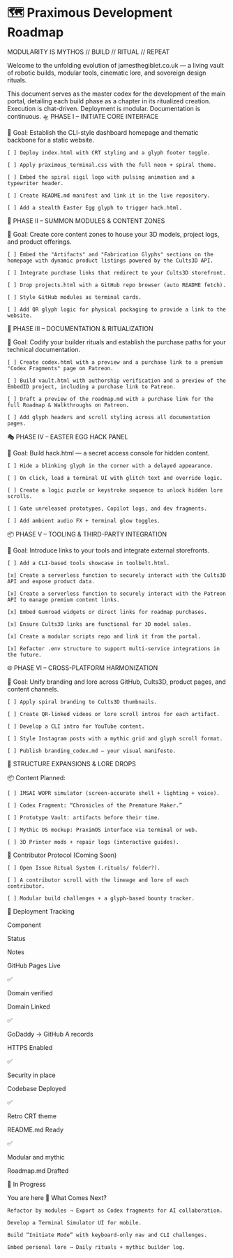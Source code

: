 # 🗺️ Praximous Development Roadmap

MODULARITY IS MYTHOS // BUILD // RITUAL // REPEAT

Welcome to the unfolding evolution of jamesthegiblet.co.uk — a living vault of robotic builds, modular tools, cinematic lore, and sovereign design rituals.

This document serves as the master codex for the development of the main portal, detailing each build phase as a chapter in its ritualized creation. Execution is chat-driven. Deployment is modular. Documentation is continuous.
🛸 PHASE I – INITIATE CORE INTERFACE

🎯 Goal: Establish the CLI-style dashboard homepage and thematic backbone for a static website.

    [ ] Deploy index.html with CRT styling and a glyph footer toggle.

    [ ] Apply praximous_terminal.css with the full neon + spiral theme.

    [ ] Embed the spiral sigil logo with pulsing animation and a typewriter header.

    [ ] Create README.md manifest and link it in the live repository.

    [ ] Add a stealth Easter Egg glyph to trigger hack.html.

🔧 PHASE II – SUMMON MODULES & CONTENT ZONES

🎯 Goal: Create core content zones to house your 3D models, project logs, and product offerings.

    [ ] Embed the "Artifacts" and "Fabrication Glyphs" sections on the homepage with dynamic product listings powered by the Cults3D API.

    [ ] Integrate purchase links that redirect to your Cults3D storefront.

    [ ] Drop projects.html with a GitHub repo browser (auto README fetch).

    [ ] Style GitHub modules as terminal cards.

    [ ] Add QR glyph logic for physical packaging to provide a link to the website.

📖 PHASE III – DOCUMENTATION & RITUALIZATION

🎯 Goal: Codify your builder rituals and establish the purchase paths for your technical documentation.

    [ ] Create codex.html with a preview and a purchase link to a premium "Codex Fragments" page on Patreon.

    [ ] Build vault.html with authorship verification and a preview of the EmbedID project, including a purchase link to Patreon.

    [ ] Draft a preview of the roadmap.md with a purchase link for the full Roadmap & Walkthroughs on Patreon.

    [ ] Add glyph headers and scroll styling across all documentation pages.

🎭 PHASE IV – EASTER EGG HACK PANEL

🎯 Goal: Build hack.html — a secret access console for hidden content.

    [ ] Hide a blinking glyph in the corner with a delayed appearance.

    [ ] On click, load a terminal UI with glitch text and override logic.

    [ ] Create a logic puzzle or keystroke sequence to unlock hidden lore scrolls.

    [ ] Gate unreleased prototypes, Copilot logs, and dev fragments.

    [ ] Add ambient audio FX + terminal glow toggles.

📦 PHASE V – TOOLING & THIRD-PARTY INTEGRATION

🎯 Goal: Introduce links to your tools and integrate external storefronts.

    [ ] Add a CLI-based tools showcase in toolbelt.html.

    [x] Create a serverless function to securely interact with the Cults3D API and expose product data.

    [x] Create a serverless function to securely interact with the Patreon API to manage premium content links.

    [x] Embed Gumroad widgets or direct links for roadmap purchases.

    [x] Ensure Cults3D links are functional for 3D model sales.

    [x] Create a modular scripts repo and link it from the portal.

    [x] Refactor .env structure to support multi-service integrations in the future.

🌐 PHASE VI – CROSS-PLATFORM HARMONIZATION

🎯 Goal: Unify branding and lore across GitHub, Cults3D, product pages, and content channels.

    [ ] Apply spiral branding to Cults3D thumbnails.

    [ ] Create QR-linked videos or lore scroll intros for each artifact.

    [ ] Develop a CLI intro for YouTube content.

    [ ] Style Instagram posts with a mythic grid and glyph scroll format.

    [ ] Publish branding_codex.md — your visual manifesto.

🧱 STRUCTURE EXPANSIONS & LORE DROPS

📦 Content Planned:

    [ ] IMSAI WOPR simulator (screen-accurate shell + lighting + voice).

    [ ] Codex Fragment: “Chronicles of the Premature Maker.”

    [ ] Prototype Vault: artifacts before their time.

    [ ] Mythic OS mockup: PraximOS interface via terminal or web.

    [ ] 3D Printer mods + repair logs (interactive guides).

🤝 Contributor Protocol (Coming Soon)

    [ ] Open Issue Ritual System (.rituals/ folder?).

    [ ] A contributor scroll with the lineage and lore of each contributor.

    [ ] Modular build challenges + a glyph-based bounty tracker.

🔄 Deployment Tracking

Component

Status

Notes

GitHub Pages Live

✅

Domain verified

Domain Linked

✅

GoDaddy → GitHub A records

HTTPS Enabled

✅

Security in place

Codebase Deployed

✅

Retro CRT theme

README.md Ready

✅

Modular and mythic

Roadmap.md Drafted

🧙 In Progress

You are here
🔮 What Comes Next?

    Refactor by modules → Export as Codex fragments for AI collaboration.

    Develop a Terminal Simulator UI for mobile.

    Build “Initiate Mode” with keyboard-only nav and CLI challenges.

    Embed personal lore → Daily rituals + mythic builder log.
